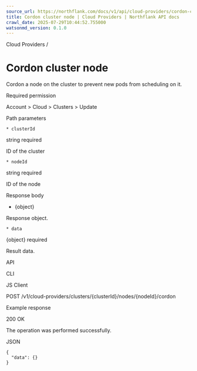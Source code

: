 ```yaml
---
source_url: https://northflank.com/docs/v1/api/cloud-providers/cordon-cluster-node
title: Cordon cluster node | Cloud Providers | Northflank API docs
crawl_date: 2025-07-29T10:44:52.755000
watsonmd_version: 0.1.0
---
```


Cloud Providers / 

# Cordon cluster node

Cordon a node on the cluster to prevent new pods from scheduling on it.

Required permission

Account > Cloud > Clusters > Update

Path parameters

    * clusterId

string required

ID of the cluster

    * nodeId

string required

ID of the node




Response body

  * {object}

Response object.

    * data

{object} required

Result data.




API

CLI

JS Client

POST /v1/cloud-providers/clusters/{clusterId}/nodes/{nodeId}/cordon

Example response

200 OK

The operation was performed successfully.

JSON
    
    
    {
      "data": {}
    }